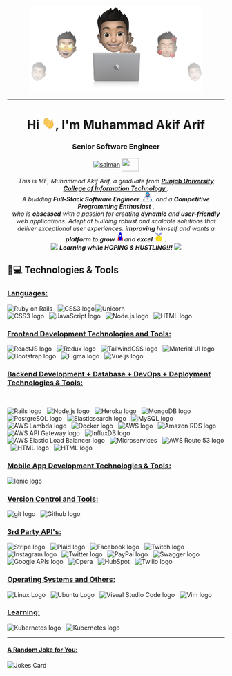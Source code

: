 
<p align="center">
  <img src="github.png" height="200"/>
</p>
<hr>
<h1 align="center">Hi <img src="Hi.gif" width="30px">, I'm Muhammad Akif Arif</h1>
<h3 align="center">Senior Software Engineer</h3>
<p align="center">
<a href="" target="blank"><img align="center" src="https://cdn.jsdelivr.net/npm/simple-icons@3.0.1/icons/linkedin.svg" alt="salman" height="30" width="40" /></a>
 <a href = "mailto: dev.akif.work@gmail.com"><img align="center" src="https://simpleicons.org/icons/gmail.svg" height="30" width="40" /></a>
</p>
</p>

<p align="center">
  <em>
    This is ME, Muhammad Akif Arif, a graduate from <a href="https://pucit.edu.pk/"> <b>Punjab University College of Information Technology </b></a>.<br>
    A budding <b>Full-Stack Software Engineer</b> <img src="Developer.gif" width="30px"> and a <b>Competitive Programming Enthusiast</b>&nbsp,<br>who is <b>obsessed</b>
    with a passion for creating <b>dynamic</b> and <b>user-friendly</b> web applications. Adept at building robust and scalable solutions that deliver exceptional user experiences. <b>improving</b> himself and wants a <b>platform</b> to
    <b>grow</b> <img src="Rocket.gif" width="18px">and
    <b>excel</b> <img src="Medal.gif" width="20px">&nbsp.
  </em>
  <br>
  <img src="https://media.giphy.com/media/VgCDAzcKvsR6OM0uWg/giphy.gif" width="50" /> <b><i>Learning while HOPING & HUSTLING!!!</i></b> <img src="https://media.giphy.com/media/7j2hfyeVcDtf2/giphy.gif" width="50" />
</p>

## 🚀💻 Technologies & Tools

### <u> Languages: </u>
<img align="right" width=300px alt="Unicorn" src="https://media.giphy.com/media/3ohs4BSacFKI7A717y/giphy.gif" />

<span><img src="https://img.shields.io/badge/Ruby-CC342D?style=for-the-badge&logo=ruby&logoColor=white" alt="Ruby on Rails" title="HTML5" height="25" /></span>
&nbsp;
<span><img src="https://img.shields.io/badge/CSS3-1572B6?style=for-the-badge&logo=css3&logoColor=white" alt="CSS3 logo" title="CSS3" height="25" /></span>
<span><img src="https://img.shields.io/badge/Python-3776AB?style=for-the-badge&logo=python&logoColor=white" alt="CSS3 logo" title="Python" height="25" /></span>
&nbsp;
<span><img src="https://img.shields.io/badge/JavaScript-323330?style=for-the-badge&logo=javascript&logoColor=F7DF1E" alt="JavaScript logo" title="JavaScript" height="25" /></span>
&nbsp;
<span><img src="https://img.shields.io/badge/Node.js-339933?style=for-the-badge&logo=node.js&logoColor=white" alt="Node.js logo" title="Node.js" height="25" /></span>
&nbsp;
<span><img src="https://img.shields.io/badge/HTML-E34F26?style=for-the-badge&logo=html5&logoColor=white" alt="HTML logo" title="HTML" height="25" /></span>

### <u> Frontend Development Technologies and Tools: </u>

<span><img src="https://img.shields.io/badge/React-20232A?style=for-the-badge&logo=react&logoColor=61DAFB" alt="ReactJS logo" title="ReactJS" height="25" /></span>
&nbsp;
<span><img src="https://img.shields.io/badge/Redux-593D88?style=for-the-badge&logo=redux&logoColor=white" alt="Redux logo" title="Redux" height="25" /></span>
&nbsp;
<span><img src="https://img.shields.io/badge/Tailwind_CSS-38B2AC?style=for-the-badge&logo=tailwind-css&logoColor=white" alt="TailwindCSS logo" title="TailwindCSS" height="25" /></span>
&nbsp;
<span><img src="https://img.shields.io/badge/Material%20UI-007FFF?style=for-the-badge&logo=mui&logoColor=white" alt="Material UI logo" title="Material UI" height="25" /></span>
&nbsp;
<span><img src="https://img.shields.io/badge/Bootstrap-563D7C?style=for-the-badge&logo=bootstrap&logoColor=white" alt="Bootstrap logo" title="Bootstrap" height="25" /></span>
&nbsp;
<span><img src="https://img.shields.io/badge/figma-563D7C?style=for-the-badge&logo=figma&logoColor=white" alt="Figma logo" title="Figma" height="25" /></span>
&nbsp;
<span><img src="https://img.shields.io/badge/Vue.js-4FC08D?style=for-the-badge&logo=vue.js&logoColor=white" alt="Vue.js logo" title="Vue.js" height="25" /></span>

### <u> Backend Development + Database + DevOps + Deployment Technologies & Tools: </u>

<br>

<span><img src="https://img.shields.io/badge/Ruby_on_Rails-CC0000?style=for-the-badge&logo=ruby-on-rails&logoColor=white" alt="Rails logo" title="Ruby On Rails" height="25" /></span>
&nbsp;
<span><img src="https://img.shields.io/badge/Node.js-339933?style=for-the-badge&logo=nodedotjs&logoColor=white" alt="Node.js logo" title="Node.js" height="25" /></span>
&nbsp;
<span><img src="https://img.shields.io/badge/Heroku-430098?style=for-the-badge&logo=heroku&logoColor=white" alt="Heroku logo" title="Heroku" height="25"/></span>
&nbsp;
<span><img src="https://img.shields.io/badge/MongoDB-4EA94B?style=for-the-badge&logo=mongodb&logoColor=white" alt="MongoDB logo" title="MongoDB" height="25" /></span>
&nbsp;
<span><img src="https://img.shields.io/badge/PostgreSQL-4169E1?style=for-the-badge&logo=postgresql&logoColor=white" alt="PostgreSQL logo" title="PostgreSQL" height="25" /></span>
&nbsp;
<span><img src="https://img.shields.io/badge/Elasticsearch-005571?style=for-the-badge&logo=elasticsearch&logoColor=white" alt="Elasticsearch logo" title="Elasticsearch" height="25" /></span>
&nbsp;
<span><img src = "https://img.shields.io/badge/MySQL-005C84?style=for-the-badge&logo=mysql&logoColor=white" alt="MySQL logo" title="MySQL" height="25"/>
</span>
&nbsp;
<span><img src="https://img.shields.io/badge/AWS%20Lambda-FF9900?style=for-the-badge&logo=amazon-aws&logoColor=white" alt="AWS Lambda logo" title="AWS Lambda" height="25" /></span>
&nbsp;
<span><img src="https://img.shields.io/badge/Docker-2CA5E0?style=for-the-badge&logo=docker&logoColor=white" alt="Docker logo" title="Docker Code" height="25" /></span>
&nbsp;
<span><img src="https://img.shields.io/badge/AWS-232F3E?style=for-the-badge&logo=amazon-aws&logoColor=white" alt="AWS logo" title="Amazon Web Services" height="25" /></span>
&nbsp;
<span><img src="https://img.shields.io/badge/Amazon%20RDS-232F3E?style=for-the-badge&logo=amazon-rds&logoColor=white" alt="Amazon RDS logo" title="Amazon RDS" height="25" /></span>
&nbsp;
<span><img src="https://img.shields.io/badge/AWS%20API%20Gateway-FF9900?style=for-the-badge&logo=amazon-aws&logoColor=white" alt="AWS API Gateway logo" title="AWS API Gateway" height="25" /></span>
&nbsp;
<span><img src="https://img.shields.io/badge/InfluxDB-22ADF6?style=for-the-badge&logo=influxdb&logoColor=white" alt="InfluxDB logo" title="InfluxDB" height="25" /></span>
&nbsp;
<span><img src="https://img.shields.io/badge/AWS%20Elastic%20Load%20Balancer-FF9900?style=for-the-badge&logo=amazon-aws&logoColor=white" alt="AWS Elastic Load Balancer logo" title="AWS Elastic Load Balancer" height="25" /></span>
&nbsp;
<span><img src="https://img.shields.io/badge/Microservices-333333?style=for-the-badge" alt="Microservices" title="Microservices" height="25" /></span>
&nbsp;
<span><img src="https://img.shields.io/badge/AWS%20Route%2053-FF9900?style=for-the-badge&logo=amazon-aws&logoColor=white" alt="AWS Route 53 logo" title="AWS Route 53" height="25" /></span>
&nbsp;
<span><img src="https://img.shields.io/badge/Django-092E20?style=for-the-badge&logo=django&logoColor=white
" alt="HTML logo" title="Django" height="25" /></span>
&nbsp;
<span><img src="https://img.shields.io/badge/Flask-000000?style=for-the-badge&logo=flask&logoColor=white
" alt="HTML logo" title="Django" height="25" /></span>


### <u> Mobile App Development Technologies & Tools: </u>

<span><img src="https://img.shields.io/badge/Flutter-02569B?style=for-the-badge&logo=flutter&logoColor=white" alt="Ionic logo" title="Flutter" height="25" /></span>
&nbsp;

### <u> Version Control and Tools:</u>
<span><img src="https://img.shields.io/badge/GIT-E44C30?style=for-the-badge&logo=git&logoColor=white" alt="git logo" title="Git" height="25" /></span>
&nbsp;
<span><img src="https://img.shields.io/badge/GitHub-100000?style=for-the-badge&logo=github&logoColor=white" alt="Github logo" title="Github" height="25" /></span>
&nbsp;

### <u> 3rd Party API's:</u>
<span>
<span><img src="https://img.shields.io/badge/Stripe-008CDD?style=for-the-badge&logo=stripe&logoColor=white" alt="Stripe logo" title="Stripe" height="25" /></span>
</span>
&nbsp;
<span>
<span><img src="https://img.shields.io/badge/Plaid-4A90E2?style=for-the-badge&logo=plaid&logoColor=white" alt="Plaid logo" title="Plaid" height="25" /></span>
</span>
&nbsp;
<span><img src="https://img.shields.io/badge/Facebook-1877F2?style=for-the-badge&logo=facebook&logoColor=white" alt="Facebook logo" title="Facebook API" height="25" /></span>
&nbsp;
<span><img src="https://img.shields.io/badge/Twitch-9146FF?style=for-the-badge&logo=twitch&logoColor=white" alt="Twitch logo" title="Twitch" height="25" /></span>
&nbsp;
<span><img src="https://img.shields.io/badge/Instagram-E4405F?style=for-the-badge&logo=instagram&logoColor=white" alt="Instagram logo" title="Instagram" height="25" /></span>
&nbsp;
<span><img src="https://img.shields.io/badge/Twitter-1DA1F2?style=for-the-badge&logo=twitter&logoColor=white" alt="Twitter logo" title="Twitter" height="25" /></span>
&nbsp;
<span><img src="https://img.shields.io/badge/PayPal-00457C?style=for-the-badge&logo=paypal&logoColor=white" alt="PayPal logo" title="PayPal" height="25" /></span>
&nbsp;
<span><img src="https://img.shields.io/badge/Swagger-85EA2D?style=for-the-badge&logo=swagger&logoColor=black" alt="Swagger logo" title="Swagger" height="25" /></span>
&nbsp;
<span><img src="https://img.shields.io/badge/Google%20APIs-4285F4?style=for-the-badge&logo=google&logoColor=white" alt="Google APIs logo" title="Google APIs" height="25" /></span>
&nbsp;
<span><img src="https://img.shields.io/badge/Opera-FF1B2D?style=for-the-badge&logo=Opera&logoColor=white" alt="Opera" title="ClubReady" height="25" /></span>
&nbsp;
<span><img src="https://img.shields.io/badge/HubSpot-FF7A59?style=for-the-badge&logo=hubspot&logoColor=white" alt="HubSpot" title="HubSpot" height="25" /></span>
&nbsp;
<span><span><img src="https://img.shields.io/badge/Twilio-F22F46?style=for-the-badge&logo=twilio&logoColor=white" alt="Twilio logo" title="Twilio" height="25" /></span>



### <u> Operating Systems and Others:</u>
<span>
<img src = "https://img.shields.io/badge/Linux-FCC624?style=for-the-badge&logo=linux&logoColor=black" alt="Linux Logo"  title="Linux" height="25"/>
</span>
&nbsp;
<span>
<img src = "https://img.shields.io/badge/Ubuntu-E95420?style=for-the-badge&logo=ubuntu&logoColor=white" alt="Ubuntu Logo"  title="Ubuntu" height="25"/>
</span>
&nbsp;
<span><img src="https://img.shields.io/badge/VSCode-0078D4?style=for-the-badge&logo=visual%20studio%20code&logoColor=white" alt="Visual Studio Code logo" title="Visual Studio Code" height="25" /></span>
&nbsp;
<span><img src="https://img.shields.io/badge/VIM-%2311AB00.svg?&style=for-the-badge&logo=vim&logoColor=white" alt="Vim logo" title="Vim" height="25" /></span>
&nbsp;
<br>

### <u> Learning:</u>
<span><img src="https://img.shields.io/badge/Kubernetes-326CE5?style=for-the-badge&logo=kubernetes&logoColor=white" alt="Kubernetes logo" title="Kubernetes" height="25" /></span>
&nbsp;
<span><img src="https://img.shields.io/badge/Elixir-4B275F?style=for-the-badge&logo=elixir&logoColor=white
" alt="Kubernetes logo" title="Kubernetes" height="25" /></span>
&nbsp;
<hr>

#### <u> A Random Joke for You:</u>

![Jokes Card](https://readme-jokes.vercel.app/api)
